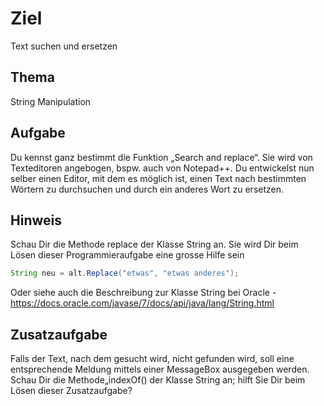 # Ziel
Text suchen und ersetzen
## Thema
String Manipulation
## Aufgabe
Du kennst ganz bestimmt die Funktion „Search and replace“. Sie wird von Texteditoren angebogen, bspw. auch von Notepad++. Du entwickelst nun selber einen Editor, mit dem es möglich ist, einen Text nach bestimmten Wörtern zu durchsuchen und durch ein anderes Wort zu ersetzen. 
## Hinweis
Schau Dir die Methode replace der Klasse String an. Sie wird Dir beim Lösen dieser Programmieraufgabe eine grosse Hilfe sein 

``` java
String neu = alt.Replace("etwas", "etwas anderes"); 
```

Oder siehe auch die Beschreibung zur Klasse String bei Oracle - https://docs.oracle.com/javase/7/docs/api/java/lang/String.html

## Zusatzaufgabe
Falls der Text, nach dem gesucht wird, nicht gefunden wird, soll eine entsprechende Meldung mittels einer MessageBox ausgegeben werden. Schau Dir die Methode„indexOf() der Klasse String an; hilft Sie Dir beim Lösen dieser Zusatzaufgabe? 